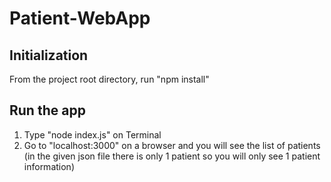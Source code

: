 # Patient-WebApp

## Initialization
From the project root directory, run "npm install"

## Run the app
1) Type "node index.js" on Terminal
2) Go to "localhost:3000" on a browser and you will see the list of patients (in the given json file there is only 1 patient so you will only see 1 patient information)
